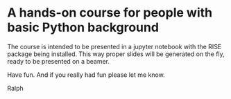 # A hands-on course for people with basic Python background

The course is intended to be presented in a jupyter notebook with the RISE package being installed. 
This way proper slides will be generated on the fly, ready to be presented on a beamer.

Have fun. And if you really had fun please let me know.

Ralph
